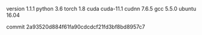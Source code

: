 version 1.1.1
python 3.6
torch 1.8
cuda cuda-11.1
cudnn 7.6.5
gcc 5.5.0
ubuntu 16.04

commit 2a93520d884f61fa90cdcdcf21fd3bf8bd8957c7